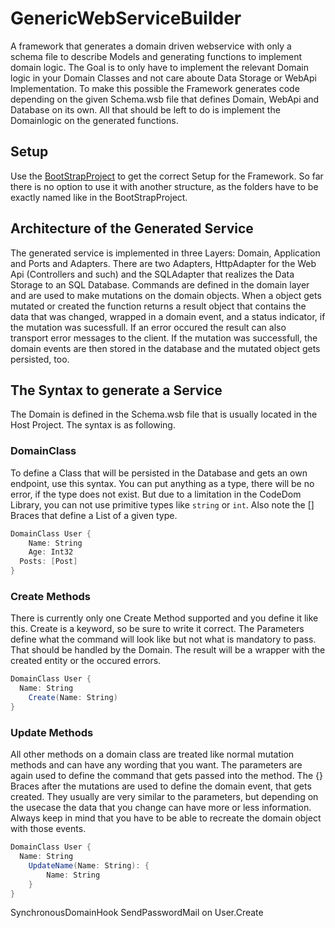 # GenericWebServiceBuilder
A framework that generates a domain driven webservice with only a schema file to describe Models and generating functions to implement domain logic. The Goal is to only have to implement the relevant Domain logic in your Domain Classes and not care aboute Data Storage or WebApi Implementation. To make this possible the Framework generates code depending on the given Schema.wsb file that defines Domain, WebApi and Database on its own. All that should be left to do is implement the Domainlogic on the generated functions.

## Setup
Use the [BootStrapProject](https://github.com/Lauchi/GeneratedWebServiceBootstrap) to get the correct Setup for the Framework. So far there is no option to use it with another structure, as the folders have to be exactly named like in the BootStrapProject.

## Architecture of the Generated Service
The generated service is implemented in three Layers: Domain, Application and Ports and Adapters. There are two Adapters, HttpAdapter for the Web Api (Controllers and such) and the SQLAdapter that realizes the Data Storage to an SQL Database. Commands are defined in the domain layer and are used to make mutations on the domain objects. When a object gets mutated or created the function returns a result object that contains the data that was changed, wrapped in a domain event, and a status indicator, if the mutation was sucessfull. If an error occured the result can also transport error messages to the client. If the mutation was successfull, the domain events are then stored in the database and the mutated object gets persisted, too.

## The Syntax to generate a Service
The Domain is defined in the Schema.wsb file that is usually located in the Host Project. The syntax is as following.

### DomainClass
To define a Class that will be persisted in the Database and gets an own endpoint, use this syntax. You can put anything as a type, there will be no error, if the type does not exist. But due to a limitation in the CodeDom Library, you can not use primitive types like `string` or `int`. Also note the [] Braces that define a List of a given type.
```c#
DomainClass User {
	Name: String
	Age: Int32
  Posts: [Post]
}
```

### Create Methods
There is currently only one Create Method supported and you define it like this. Create is a keyword, so be sure to write it correct. The Parameters define what the command will look like but not what is mandatory to pass. That should be handled by the Domain. The result will be a wrapper with the created entity or the occured errors.
```c#
DomainClass User {
  Name: String
	Create(Name: String)
}
```

### Update Methods
All other methods on a domain class are treated like normal mutation methods and can have any wording that you want. The parameters are again used to define the command that gets passed into the method. The {} Braces after the mutations are used to define the domain event, that gets created. They usually are very similar to the parameters, but depending on the usecase the data that you change can have more or less information. Always keep in mind that you have to be able to recreate the domain object with those events.
```c#
DomainClass User {
  Name: String
	UpdateName(Name: String): {
		Name: String
	}
}
```

SynchronousDomainHook SendPasswordMail on User.Create
